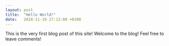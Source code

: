 ```yaml
---
layout: post
title:  "Hello World!"
date:   2018-11-10 17:12:00 +0100
---
```

This is the very first blog post of this site! Welcome to the blog! Feel free to leave comments!
